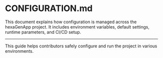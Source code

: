 <!--
SPDX-FileCopyrightText: 2025 hexaTune LLC
SPDX-License-Identifier: MIT
-->

# CONFIGURATION.md

This document explains how configuration is managed across the hexaGenApp project. It includes environment variables, default settings, runtime parameters, and CI/CD setup.

---

This guide helps contributors safely configure and run the project in various environments.
